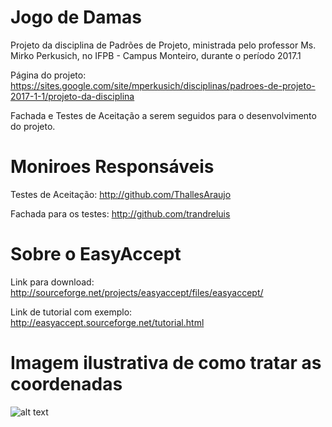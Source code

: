 # Jogo de Damas
Projeto da disciplina de Padrões de Projeto, ministrada pelo professor Ms. Mirko Perkusich, no IFPB - Campus Monteiro, durante o período 2017.1

Página do projeto: https://sites.google.com/site/mperkusich/disciplinas/padroes-de-projeto-2017-1-1/projeto-da-disciplina

Fachada e Testes de Aceitação a serem seguidos para o desenvolvimento do projeto.

# Moniroes Responsáveis
Testes de Aceitação: http://github.com/ThallesAraujo

Fachada para os testes: http://github.com/trandreluis

# Sobre o EasyAccept
Link para download: http://sourceforge.net/projects/easyaccept/files/easyaccept/

Link de tutorial com exemplo: http://easyaccept.sourceforge.net/tutorial.html

# Imagem ilustrativa de como tratar as coordenadas
![alt text](http://www.dicarapida.com/img/fotos/jogos%20de%20dama%202.jpg)
